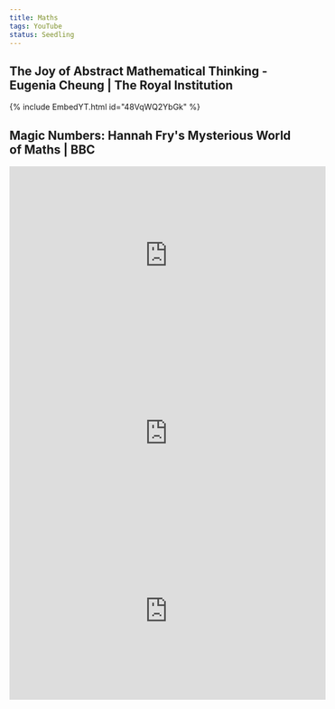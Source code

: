 ```yaml
---
title: Maths
tags: YouTube
status: Seedling
---
```

## The Joy of Abstract Mathematical Thinking - Eugenia Cheung \| The Royal Institution
{% include EmbedYT.html id="48VqWQ2YbGk" %}

## Magic Numbers: Hannah Fry's Mysterious World of Maths \| BBC
<iframe width="560" height="315" src="https://www.youtube-nocookie.com/embed/cyvDG8qjt-M" title="YouTube video player" frameborder="0" allow="accelerometer; autoplay; clipboard-write; encrypted-media; gyroscope; picture-in-picture; web-share" allowfullscreen></iframe>

<iframe width="560" height="315" src="https://www.youtube-nocookie.com/embed/R6Qty8tAnVI" title="YouTube video player" frameborder="0" allow="accelerometer; autoplay; clipboard-write; encrypted-media; gyroscope; picture-in-picture; web-share" allowfullscreen></iframe>

<iframe width="560" height="315" src="https://www.youtube-nocookie.com/embed/TKKUZoqSTxw" title="YouTube video player" frameborder="0" allow="accelerometer; autoplay; clipboard-write; encrypted-media; gyroscope; picture-in-picture; web-share" allowfullscreen></iframe>





